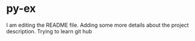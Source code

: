 # py-ex
I am editing the README file. Adding some more details about the project description.
Trying to learn git  hub
